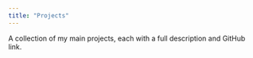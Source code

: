 ```yaml
---
title: "Projects"
---
```


A collection of my main projects, each with a full description and GitHub link.
